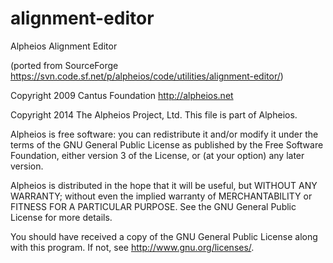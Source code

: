 alignment-editor
================

Alpheios Alignment Editor

(ported from SourceForge https://svn.code.sf.net/p/alpheios/code/utilities/alignment-editor/)


Copyright 2009 Cantus Foundation
http://alpheios.net

Copyright 2014 The Alpheios Project, Ltd.
This file is part of Alpheios.

Alpheios is free software: you can redistribute it and/or modify
it under the terms of the GNU General Public License as published by
the Free Software Foundation, either version 3 of the License, or
(at your option) any later version.

Alpheios is distributed in the hope that it will be useful,
but WITHOUT ANY WARRANTY; without even the implied warranty of
MERCHANTABILITY or FITNESS FOR A PARTICULAR PURPOSE.  See the
GNU General Public License for more details.

You should have received a copy of the GNU General Public License
along with this program.  If not, see <http://www.gnu.org/licenses/>.
